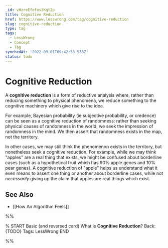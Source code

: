 ```yaml
---
_id: vHzreEfefos3Kqt2p
title: Cognitive Reduction
href: https://www.lesswrong.com/tag/cognitive-reduction
slug: cognitive-reduction
type: tag
tags:
  - LessWrong
  - Concept
  - Tag
synchedAt: '2022-09-01T09:42:53.533Z'
status: todo
---
```


# Cognitive Reduction

A **cognitive reduction** is a form of reductive analysis where, rather than reducing something to physical phenomena, we reduce something to the cognitive machinery which give rise to the idea.

For example, Bayesian probability (ie subjective probability, or credence) can be seen as a cognitive reduction of randomness: rather than seeking physical causes of randomness in the world, we seek the impression of randomness in the mind. We then assert that randomness exists in the map, not the territory.

In other cases, we may still think the phenomenon exists in the territory, but nonetheless seek a cognitive reduction. For example, while we may think "apples" are a real thing that exists, we might be confused about borderline cases (such as a hypothetical fruit which has 90% apple genes and 10% pear genes). A cognitive reduction of "apple" helps us understand what it even means to assert one thing or another about borderline cases, while not *necessarily* giving up the claim that apples are real things which exist.

## See Also

- [[How An Algorithm Feels]]


%%

% START
Basic (and reversed card)
What is **Cognitive Reduction**?
Back: {TODO}
Tags: LessWrong
END
<!--ID: 1663157015299-->


%%
	
